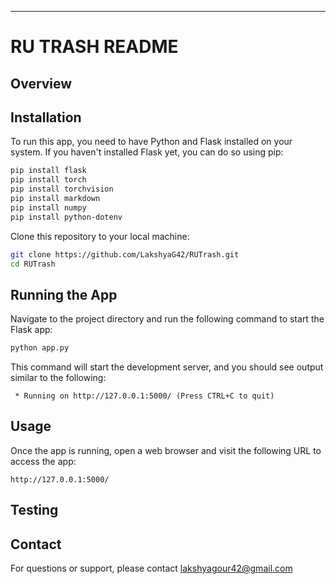 ---

#  RU TRASH README

## Overview


## Installation

To run this app, you need to have Python and Flask installed on your system. If you haven't installed Flask yet, you can do so using pip:

```bash
pip install flask
pip install torch
pip install torchvision
pip install markdown
pip install numpy
pip install python-dotenv
```

Clone this repository to your local machine:

```bash
git clone https://github.com/LakshyaG42/RUTrash.git
cd RUTrash
```

## Running the App

Navigate to the project directory and run the following command to start the Flask app:

```bash
python app.py
```

This command will start the development server, and you should see output similar to the following:

```
 * Running on http://127.0.0.1:5000/ (Press CTRL+C to quit)
```

## Usage

Once the app is running, open a web browser and visit the following URL to access the app:

```
http://127.0.0.1:5000/
```

## Testing
## Contact

For questions or support, please contact lakshyagour42@gmail.com
